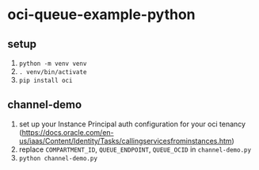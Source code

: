 # oci-queue-example-python

## setup
1. `python -m venv venv`
2. `. venv/bin/activate`
3. `pip install oci`

## channel-demo
1. set up your Instance Principal auth configuration for your oci tenancy (https://docs.oracle.com/en-us/iaas/Content/Identity/Tasks/callingservicesfrominstances.htm)
2. replace `COMPARTMENT_ID`, `QUEUE_ENDPOINT`, `QUEUE_OCID` in `channel-demo.py`
3. `python channel-demo.py`
